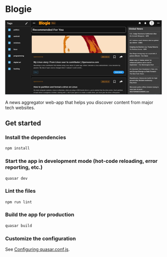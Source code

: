 # Blogie

<p align="center">
  <img alt="Blogie Demo" src="./demo.jpg">
</p>

A news aggregator web-app that helps you discover content from major tech websites.

## Get started

### Install the dependencies

```bash
npm install
```

### Start the app in development mode (hot-code reloading, error reporting, etc.)

```bash
quasar dev
```

### Lint the files

```bash
npm run lint
```

### Build the app for production

```bash
quasar build
```

### Customize the configuration

See [Configuring quasar.conf.js](https://quasar.dev/quasar-cli/quasar-conf-js).
